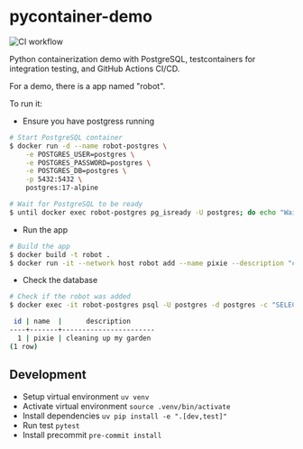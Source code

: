 # pycontainer-demo

![CI workflow](https://github.com/github/docs/actions/workflows/ci.yml/badge.svg)

Python containerization demo with PostgreSQL, testcontainers for integration testing, and GitHub Actions CI/CD.

For a demo, there is a app named "robot".

To run it:

- Ensure you have postgress running

```bash
# Start PostgreSQL container
$ docker run -d --name robot-postgres \
    -e POSTGRES_USER=postgres \
    -e POSTGRES_PASSWORD=postgres \
    -e POSTGRES_DB=postgres \
    -p 5432:5432 \
    postgres:17-alpine

# Wait for PostgreSQL to be ready
$ until docker exec robot-postgres pg_isready -U postgres; do echo "Waiting for PostgreSQL..."; sleep 1; done
```

- Run the app

```bash
# Build the app
$ docker build -t robot .
$ docker run -it --network host robot add --name pixie --description "cleaning up my garden"
```

- Check the database

```bash
# Check if the robot was added
$ docker exec -it robot-postgres psql -U postgres -d postgres -c "SELECT * FROM robot;"

 id | name  |      description
----+-------+-----------------------
  1 | pixie | cleaning up my garden
(1 row)
```

## Development

- Setup virtual environment `uv venv`
- Activate virtual environment `source .venv/bin/activate`
- Install dependencies `uv pip install -e ".[dev,test]"`
- Run test `pytest`
- Install precommit `pre-commit install`
